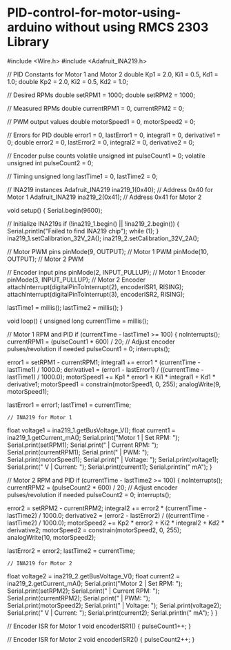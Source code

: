 # PID-control-for-motor-using-arduino without using RMCS 2303 Library
#include <Wire.h>
#include <Adafruit_INA219.h>

// PID Constants for Motor 1 and Motor 2
double Kp1 = 2.0, Ki1 = 0.5, Kd1 = 1.0;
double Kp2 = 2.0, Ki2 = 0.5, Kd2 = 1.0;

// Desired RPMs
double setRPM1 = 1000; 
double setRPM2 = 1000; 

// Measured RPMs
double currentRPM1 = 0, currentRPM2 = 0; 

// PWM output values
double motorSpeed1 = 0, motorSpeed2 = 0; 

// Errors for PID
double error1 = 0, lastError1 = 0, integral1 = 0, derivative1 = 0;
double error2 = 0, lastError2 = 0, integral2 = 0, derivative2 = 0;

// Encoder pulse counts
volatile unsigned int pulseCount1 = 0;
volatile unsigned int pulseCount2 = 0;

// Timing
unsigned long lastTime1 = 0, lastTime2 = 0;

// INA219 instances
Adafruit_INA219 ina219_1(0x40); // Address 0x40 for Motor 1
Adafruit_INA219 ina219_2(0x41); // Address 0x41 for Motor 2

void setup() {
  Serial.begin(9600);

  // Initialize INA219s
  if (!ina219_1.begin() || !ina219_2.begin()) {
    Serial.println("Failed to find INA219 chip");
    while (1);
  }
  ina219_1.setCalibration_32V_2A();
  ina219_2.setCalibration_32V_2A();

  // Motor PWM pins
  pinMode(9, OUTPUT);  // Motor 1 PWM
  pinMode(10, OUTPUT); // Motor 2 PWM

  // Encoder input pins
  pinMode(2, INPUT_PULLUP); // Motor 1 Encoder
  pinMode(3, INPUT_PULLUP); // Motor 2 Encoder
  attachInterrupt(digitalPinToInterrupt(2), encoderISR1, RISING);
  attachInterrupt(digitalPinToInterrupt(3), encoderISR2, RISING);

  lastTime1 = millis();
  lastTime2 = millis();
}

void loop() {
  unsigned long currentTime = millis();

  // Motor 1 RPM and PID
  if (currentTime - lastTime1 >= 100) {
    noInterrupts();
    currentRPM1 = (pulseCount1 * 600) / 20; // Adjust encoder pulses/revolution if needed
    pulseCount1 = 0;
    interrupts();

  error1 = setRPM1 - currentRPM1;
    integral1 += error1 * (currentTime - lastTime1) / 1000.0;
    derivative1 = (error1 - lastError1) / ((currentTime - lastTime1) / 1000.0);
    motorSpeed1 += Kp1 * error1 + Ki1 * integral1 + Kd1 * derivative1;
    motorSpeed1 = constrain(motorSpeed1, 0, 255);
    analogWrite(9, motorSpeed1);

  lastError1 = error1;
    lastTime1 = currentTime;

    // INA219 for Motor 1
  float voltage1 = ina219_1.getBusVoltage_V();
    float current1 = ina219_1.getCurrent_mA();
    Serial.print("Motor 1 | Set RPM: ");
    Serial.print(setRPM1);
    Serial.print(" | Current RPM: ");
    Serial.print(currentRPM1);
    Serial.print(" | PWM: ");
    Serial.print(motorSpeed1);
    Serial.print(" | Voltage: ");
    Serial.print(voltage1);
    Serial.print(" V | Current: ");
    Serial.print(current1);
    Serial.println(" mA");
  }

  // Motor 2 RPM and PID
  if (currentTime - lastTime2 >= 100) {
    noInterrupts();
    currentRPM2 = (pulseCount2 * 600) / 20; // Adjust encoder pulses/revolution if needed
    pulseCount2 = 0;
    interrupts();

  error2 = setRPM2 - currentRPM2;
    integral2 += error2 * (currentTime - lastTime2) / 1000.0;
    derivative2 = (error2 - lastError2) / ((currentTime - lastTime2) / 1000.0);
    motorSpeed2 += Kp2 * error2 + Ki2 * integral2 + Kd2 * derivative2;
    motorSpeed2 = constrain(motorSpeed2, 0, 255);
    analogWrite(10, motorSpeed2);

  lastError2 = error2;
    lastTime2 = currentTime;

    // INA219 for Motor 2
  float voltage2 = ina219_2.getBusVoltage_V();
    float current2 = ina219_2.getCurrent_mA();
    Serial.print("Motor 2 | Set RPM: ");
    Serial.print(setRPM2);
    Serial.print(" | Current RPM: ");
    Serial.print(currentRPM2);
    Serial.print(" | PWM: ");
    Serial.print(motorSpeed2);
    Serial.print(" | Voltage: ");
    Serial.print(voltage2);
    Serial.print(" V | Current: ");
    Serial.print(current2);
    Serial.println(" mA");
  }
}

// Encoder ISR for Motor 1
void encoderISR1() {
  pulseCount1++;
}

// Encoder ISR for Motor 2
void encoderISR2() {
  pulseCount2++;
}

